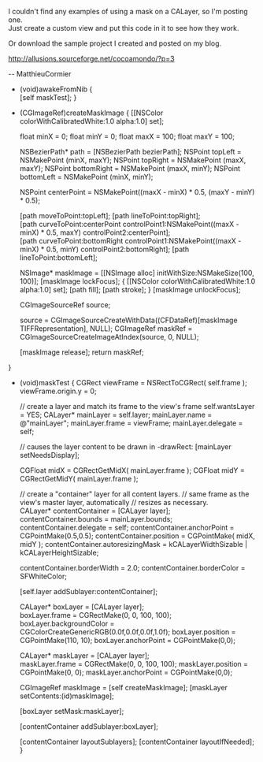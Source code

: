 
I couldn't find any examples of using a mask on a CALayer, so I'm posting one.  
Just create a custom view and put this code in it to see how they work.

Or download the sample project I created and posted on my blog.

http://allusions.sourceforge.net/cocoamondo/?p=3

-- MatthieuCormier

    

- (void)awakeFromNib {    
  [self maskTest]; 
}

- (CGImageRef)createMaskImage {
  [[NSColor colorWithCalibratedWhite:1.0 alpha:1.0] set];
  
  float minX = 0;
  float minY = 0;
  float maxX = 100;
  float maxY = 100;  
  
  NSBezierPath* path = [NSBezierPath bezierPath];
  NSPoint topLeft     = NSMakePoint (minX, maxY);
	NSPoint topRight    = NSMakePoint (maxX, maxY);
	NSPoint bottomRight = NSMakePoint (maxX, minY);
	NSPoint bottomLeft  = NSMakePoint (minX, minY);
  
  NSPoint centerPoint = NSMakePoint((maxX - minX) * 0.5, (maxY - minY) * 0.5);
  
  [path moveToPoint:topLeft];
  [path lineToPoint:topRight];  
  [path curveToPoint:centerPoint controlPoint1:NSMakePoint((maxX - minX) * 0.5, maxY) 
       controlPoint2:centerPoint];  
  [path curveToPoint:bottomRight controlPoint1:NSMakePoint((maxX - minX) * 0.5, minY) 
       controlPoint2:bottomRight];
  [path lineToPoint:bottomLeft];
  
  NSImage* maskImage = [[NSImage alloc] initWithSize:NSMakeSize(100, 100)];
  [maskImage lockFocus];
  {
    [[NSColor colorWithCalibratedWhite:1.0 alpha:1.0] set];
    [path fill];
    [path stroke];
  }
  [maskImage unlockFocus];
    
 
  CGImageSourceRef source;
  
  source = CGImageSourceCreateWithData((CFDataRef)[maskImage TIFFRepresentation], NULL);
  CGImageRef maskRef =  CGImageSourceCreateImageAtIndex(source, 0, NULL);
  
  [maskImage release];
  return maskRef;
  
}



- (void)maskTest {
  CGRect viewFrame = NSRectToCGRect( self.frame );
  viewFrame.origin.y = 0;
  
  // create a layer and match its frame to the view's frame
  self.wantsLayer = YES;
  CALayer* mainLayer = self.layer;
  mainLayer.name = @"mainLayer";
  mainLayer.frame = viewFrame;
  mainLayer.delegate = self;
  
  // causes the layer content to be drawn in -drawRect:
  [mainLayer setNeedsDisplay];
  
  
  CGFloat midX = CGRectGetMidX( mainLayer.frame );
  CGFloat midY = CGRectGetMidY( mainLayer.frame );
  
  // create a "container" layer for all content layers.
  // same frame as the view's master layer, automatically
  // resizes as necessary.    
  CALayer* contentContainer = [CALayer layer];    
  contentContainer.bounds           = mainLayer.bounds;
  contentContainer.delegate         = self;
  contentContainer.anchorPoint      = CGPointMake(0.5,0.5);
  contentContainer.position         = CGPointMake( midX, midY );
  contentContainer.autoresizingMask = kCALayerWidthSizable | kCALayerHeightSizable;
  
  contentContainer.borderWidth = 2.0;
  contentContainer.borderColor = SFWhiteColor;
  
  [self.layer addSublayer:contentContainer];
  
  
  CALayer* boxLayer = [CALayer layer];    
  boxLayer.frame           = CGRectMake(0, 0, 100, 100);
  boxLayer.backgroundColor =  CGColorCreateGenericRGB(0.0f,0.0f,0.0f,1.0f);
  boxLayer.position = CGPointMake(110, 10);
  boxLayer.anchorPoint = CGPointMake(0,0);
  
  
  CALayer* maskLayer = [CALayer layer];    
  maskLayer.frame           = CGRectMake(0, 0, 100, 100);
  maskLayer.position = CGPointMake(0, 0);
  maskLayer.anchorPoint = CGPointMake(0,0);  
  
  CGImageRef maskImage = [self createMaskImage];
  [maskLayer setContents:(id)maskImage];


  [boxLayer setMask:maskLayer];
  
  [contentContainer addSublayer:boxLayer];
  
  [contentContainer layoutSublayers];
  [contentContainer layoutIfNeeded]; 
}

